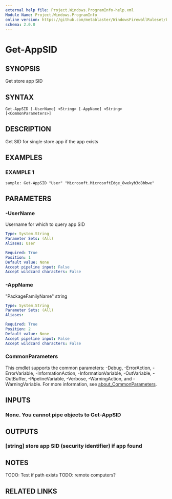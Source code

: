 ```yaml
---
external help file: Project.Windows.ProgramInfo-help.xml
Module Name: Project.Windows.ProgramInfo
online version: https://github.com/metablaster/WindowsFirewallRuleset/blob/master/Modules/Project.Windows.ProgramInfo/Help/en-US/Get-AppSID.md
schema: 2.0.0
---
```


# Get-AppSID

## SYNOPSIS

Get store app SID

## SYNTAX

```none
Get-AppSID [-UserName] <String> [-AppName] <String> [<CommonParameters>]
```

## DESCRIPTION

Get SID for single store app if the app exists

## EXAMPLES

### EXAMPLE 1

```none
sample: Get-AppSID "User" "Microsoft.MicrosoftEdge_8wekyb3d8bbwe"
```

## PARAMETERS

### -UserName

Username for which to query app SID

```yaml
Type: System.String
Parameter Sets: (All)
Aliases: User

Required: True
Position: 1
Default value: None
Accept pipeline input: False
Accept wildcard characters: False
```

### -AppName

"PackageFamilyName" string

```yaml
Type: System.String
Parameter Sets: (All)
Aliases:

Required: True
Position: 2
Default value: None
Accept pipeline input: False
Accept wildcard characters: False
```

### CommonParameters

This cmdlet supports the common parameters: -Debug, -ErrorAction, -ErrorVariable, -InformationAction, -InformationVariable, -OutVariable, -OutBuffer, -PipelineVariable, -Verbose, -WarningAction, and -WarningVariable. For more information, see [about_CommonParameters](http://go.microsoft.com/fwlink/?LinkID=113216).

## INPUTS

### None. You cannot pipe objects to Get-AppSID

## OUTPUTS

### [string] store app SID (security identifier) if app found

## NOTES

TODO: Test if path exists
TODO: remote computers?

## RELATED LINKS
